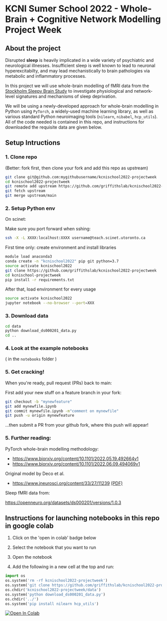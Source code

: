 # KCNI Sumer School 2022 - Whole-Brain + Cognitive Network Modelling Project Week

## About the project

Disrupted **sleep** is heavily implicated in a wide variety of psychiatric and neurological illnesses. Insufficient sleep is well known to lead to neuronal hyperexcitabilty, and may lead mechanistically to brain pathologies via metabolic and inflammatory processes. 

In this project we will use whole-brain modelling of fMRI data from the [Stockholm Sleepy Brain Study](https://openneuro.org/datasets/ds000201/versions/1.0.3) to investigate physiological and network-level signatures and mechanisms of sleep deprivation. 

We will be using a newly-developed approach for whole-brain modelling in Python using `PyTorch`, a widely-used machine learning library, as well as various standard Python neuroimaging tools (`nilearn`, `nibabel`, `hcp_utils`). All of the code needed is contained in this repo, and instructions for downloaded the requisite data are given below. 




## Setup Intructions


### 1. Clone repo

(Better: fork first, then clone your fork and add this repo as upstream)

```bash
git clone git@github.com:mygithubusername/kcnischool2022-projectweek
cd kcnischool2022-projectweek
git remote add upstream https://github.com/griffithslab/kcnischool2022-projectweek
git fetch upstream
git merge upstream/main
```

### 2. Setup Python env

On scinet:

Make sure you port forward when sshing:

```bash
ssh -X -L XXXX:localhost:XXXX username@teach.scinet.utoronto.ca
```

First time only: create environment and install libraries

```bash
module load anaconda3
conda create -n "kcnischool2022" pip git python=3.7
source activate kcnischool2022
git clone https://github.com/griffithslab/kcnischool2022-projectweek
cd kcnischool-projectweek
pip install -r requirements.txt
```

After that, load environment for every usage

```bash
source activate kcnischool2022
jupyter notebook --no-browser --port=XXX
```



### 3. Download data

```bash
cd data
python download_ds000201_data.py
cd ..
```

### 4. Look at the example notebooks

( in the `notebooks`  folder )

### 5. Get cracking!

When you're ready, pull request (PRs) back to main:

First add your new stuff on a feature branch in your fork:
```bash
git checkout -b "mynewfeature"
git add mynewfile.ipynb
git commit mynewfile.ipynb -m"comment on mynewfile"
git push -u origin mynewfeature
```

...then submit a PR from your github fork, where this push will appear!



### 5. Further reading:

PyTorch whole-brain modelling methodology: 
  - https://www.biorxiv.org/content/10.1101/2022.05.19.492664v1
  - https://www.biorxiv.org/content/10.1101/2022.06.09.494069v1
 
Original model by Deco et al.  

  - https://www.jneurosci.org/content/33/27/11239 [(PDF)](https://drive.google.com/file/d/1ImucIqk5Cl-8fXVKzal8jY5IaiP5pLgw/view?usp=sharing)


Sleep fMRI data from:

https://openneuro.org/datasets/ds000201/versions/1.0.3




## Instructions for launching notebooks in this repo in google colab

1. Click on the 'open in colab' badge below

2. Select the notebook that you want to run 

3. Open the notebook

4. Add the following in a new cell at the top and run:

```python
import os
os.system('rm -rf kcnischool2022-projectweek')
os.system('git clone https://github.com/griffithslab/kcnischool2022-projectweek')
os.chdir('kcnischool2022-projectweek/data')
os.system('python download_ds000201_data.py')
os.chdir('../')
os.system('pip install nilearn hcp_utils')
```

[![Open In Colab](https://colab.research.google.com/assets/colab-badge.svg)](https://colab.research.google.com/github/griffithslab/kcnischool2022-projectweek)
